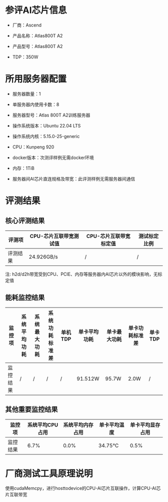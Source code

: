 # 参评AI芯片信息

* 厂商：Ascend


* 产品名称：Atlas800T A2
* 产品型号：Atlas800T A2
* TDP：350W

# 所用服务器配置

* 服务器数量：1


* 单服务器内使用卡数：8
* 服务器型号：Atlas 800T A2训练服务器 
* 操作系统版本：Ubuntu 22.04 LTS
* 操作系统内核：5.15.0-25-generic
* CPU：Kunpeng 920
* docker版本：次测评样例无需docker环境
* 内存：1TiB
* 服务器间AI芯片直连规格及带宽：此评测样例无需服务器间通信

# 评测结果

## 核心评测结果

| 评测项  | CPU-芯片互联带宽测试值    | CPU-芯片互联带宽标定值 | 测试标定比例 |
| ---- | ----------- | -------- | ------ |
| 评测结果 | 24.926GB/s | / | /  |

注: h2d/d2h带宽受到CPU、PCIE、内存等服务器内AI芯片以外的模块影响，无标定值

## 能耗监控结果

| 监控项  | 系统平均功耗  | 系统最大功耗  | 系统功耗标准差 | 单机TDP | 单卡平均功耗  | 单卡最大功耗 | 单卡功耗标准差 | 单卡TDP |
| ---- | ------- | ------- | ------- | ----- | ------- | ------ | ------- | ----- |
| 监控结果 | /   | /   | /   | /     | 91.512W   | 95.7W    | 2.0W     | /     |

## 其他重要监控结果

| 监控项  | 系统平均CPU占用 | 系统平均内存占用 | 单卡平均温度  | 单卡平均显存占用 |
| ---- | --------- | -------- | ------- | -------- |
| 监控结果 | 6.7%     | 0.0%   | 34.75°C | 0.5%  |

# 厂商测试工具原理说明

使用cudaMemcpy，进行hosttodevice的CPU-AI芯片互联操作，计算CPU-AI芯片互联带宽
